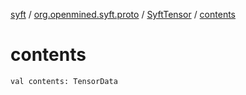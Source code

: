 [syft](../../index.md) / [org.openmined.syft.proto](../index.md) / [SyftTensor](index.md) / [contents](./contents.md)

# contents

`val contents: TensorData`
